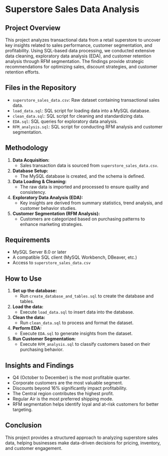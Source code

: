 # Superstore Sales Data Analysis


## Project Overview
This project analyzes transactional data from a retail superstore to uncover key insights related to sales performance, customer segmentation, and profitability. Using SQL-based data processing, we conducted extensive data cleaning, exploratory data analysis (EDA), and customer retention analysis through RFM segmentation. The findings provide strategic recommendations for optimizing sales, discount strategies, and customer retention efforts.

## Files in the Repository
- `superstore_sales_data.csv`: Raw dataset containing transactional sales data.
- `load_data.sql`: SQL script for loading data into a MySQL database.
- `clean_data.sql`: SQL script for cleaning and standardizing data.
- `EDA.sql`: SQL queries for exploratory data analysis.
- `RFM_analysis.sql`: SQL script for conducting RFM analysis and customer segmentation.


## Methodology
1. **Data Acquisition:**
   - Sales transaction data is sourced from `superstore_sales_data.csv`.
2. **Database Setup:**
   - The MySQL database is created, and the schema is defined.
3. **Data Loading & Cleaning:**
   - The raw data is imported and processed to ensure quality and consistency.
4. **Exploratory Data Analysis (EDA):**
   - Key insights are derived from summary statistics, trend analysis, and customer behavior studies.
5. **Customer Segmentation (RFM Analysis):**
   - Customers are categorized based on purchasing patterns to enhance marketing strategies.

## Requirements
- MySQL Server 8.0 or later
- A compatible SQL client (MySQL Workbench, DBeaver, etc.)
- Access to `superstore_sales_data.csv`

## How to Use
1. **Set up the database:**
   - Run `create_database_and_tables.sql` to create the database and tables.
2. **Load the data:**
   - Execute `load_data.sql` to insert data into the database.
3. **Clean the data:**
   - Run `clean_data.sql` to process and format the dataset.
4. **Perform EDA:**
   - Execute `EDA.sql` to generate insights from the dataset.
5. **Run Customer Segmentation:**
   - Execute `RFM_analysis.sql` to classify customers based on their purchasing behavior.

## Insights and Findings
- Q4 (October to December) is the most profitable quarter.
- Corporate customers are the most valuable segment.
- Discounts beyond 16% significantly impact profitability.
- The Central region contributes the highest profit.
- Regular Air is the most preferred shipping mode.
- RFM segmentation helps identify loyal and at-risk customers for better targeting.

## Conclusion
This project provides a structured approach to analyzing superstore sales data, helping businesses make data-driven decisions for pricing, inventory, and customer engagement.

